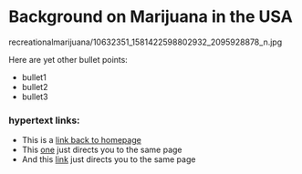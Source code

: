 # Background on Marijuana in the USA

recreationalmarijuana/10632351_1581422598802932_2095928878_n.jpg

Here are yet other bullet points:
- bullet1
- bullet2
- bullet3


### hypertext links:

- This is a [link back to homepage](index.md)
- This [one](page1) just directs you to the same page
- And this [link](page2) just directs you to the same page
